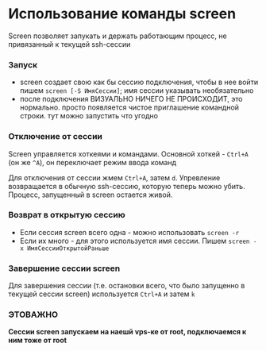 # Использование команды screen

Screen позволяет запукать и держать работающим процесс, не привязанный к текущей ssh-сессии

### Запуск

- screen создает свою как бы сессию подключения, чтобы в нее войти пишем `screen [-S ИмяСессии]`; имя сессии указывать необязательно
- после подключения ВИЗУАЛЬНО НИЧЕГО НЕ ПРОИСХОДИТ, это нормально. просто появляется чистое приглашение командной строки. тут можно запустить что угодно

### Отключение от сессии

Screen управляется хоткеями и командами. Основной хоткей - `Ctrl+A` (он же `^A`), он переключает режим ввода команд


Для отключения от сессии жмем `Ctrl+A`, затем `d`. Упревление возвращается в обычную ssh-сессию, которую теперь можно убить. Процесс, запущенный в screen остается живой.

### Возврат в открытую сессию

- Если сессия screen всего одна - можно использовать `screen -r`
- Если их много - для этого используется имя сессии. Пишем `screen -x ИмяСессииОткрытойРаньше`

### Завершение сессии screen

Для завершения сессии (т.е. остановки всего, что было запущенно в текущей сессии screen) используется `Ctrl+A` и затем `k`

### ЭТОВАЖНО

**Сессии screen запускаем на наешй vps-ке от root, подключаемся к ним тоже от root**
